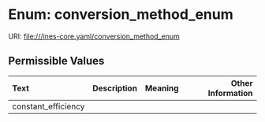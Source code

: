 
# Enum: conversion_method_enum



URI: [file:///ines-core.yaml/conversion_method_enum](file:///ines-core.yaml/conversion_method_enum)


## Permissible Values

| Text | Description | Meaning | Other Information |
| :--- | :---: | :---: | ---: |
| constant_efficiency |  |  |  |

